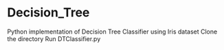 # Decision_Tree
Python implementation of Decision Tree Classifier using Iris dataset
Clone the directory
Run DTClassifier.py
